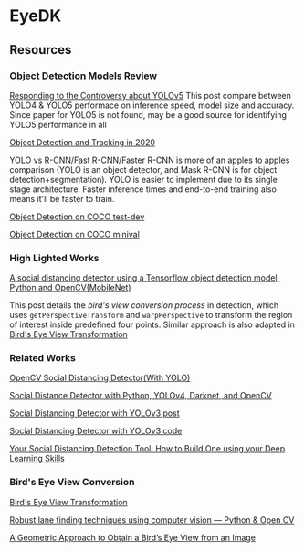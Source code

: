 # EyeDK

## Resources
### Object Detection Models Review
[Responding to the Controversy about YOLOv5](https://blog.roboflow.ai/yolov4-versus-yolov5/)
This post compare between YOLO4 & YOLO5 performace on inference speed, model size and accuracy. Since paper for YOLO5 is not found, may be a good source for identifying YOLO5 performance in all

[Object Detection and Tracking in 2020](https://blog.netcetera.com/object-detection-and-tracking-in-2020-f10fb6ff9af3)

YOLO vs R-CNN/Fast R-CNN/Faster R-CNN is more of an apples to apples comparison (YOLO is an object detector, and Mask R-CNN is for object detection+segmentation).
YOLO is easier to implement due to its single stage architecture. Faster inference times and end-to-end training also means it'll be faster to train.

[Object Detection on COCO test-dev](https://paperswithcode.com/sota/object-detection-on-coco)

[Object Detection on COCO minival](https://paperswithcode.com/sota/object-detection-on-coco-minival)

### High Lighted Works
[A social distancing detector using a Tensorflow object detection model, Python and OpenCV(MobileNet)](https://towardsdatascience.com/a-social-distancing-detector-using-a-tensorflow-object-detection-model-python-and-opencv-4450a431238)

This post details the *bird's view conversion process* in detection, which uses `getPerspectiveTransform` and `warpPerspective` to transform the region of interest inside predefined four points. Similar approach is also adapted in [Bird's Eye View Transformation](https://nikolasent.github.io/opencv/2017/05/07/Bird's-Eye-View-Transformation.html)
### Related Works
[OpenCV Social Distancing Detector(With YOLO)](https://www.pyimagesearch.com/2020/06/01/opencv-social-distancing-detector/)

[Social Distance Detector with Python, YOLOv4, Darknet, and OpenCV](https://heartbeat.fritz.ai/social-distance-detector-with-python-yolov4-darknet-and-opencv-62e66c15c2a4)

[Social Distancing Detector with YOLOv3 post](https://towardsdatascience.com/covid-19-ai-enabled-social-distancing-detector-using-opencv-ea2abd827d34)

[Social Distancing Detector with YOLOv3 code](https://github.com/mk-gurucharan/Social-Distancing-Detector)

[Your Social Distancing Detection Tool: How to Build One using your Deep Learning Skills](https://www.analyticsvidhya.com/blog/2020/05/social-distancing-detection-tool-deep-learning/)
### Bird's Eye View Conversion
[Bird's Eye View Transformation](https://nikolasent.github.io/opencv/2017/05/07/Bird's-Eye-View-Transformation.html)

[Robust lane finding techniques using computer vision — Python & Open CV](https://medium.com/@vamsiramakrishnan/robust-lane-finding-using-python-open-cv-63eb66fa2616)

[A Geometric Approach to Obtain a Bird’s Eye View from an Image]()
